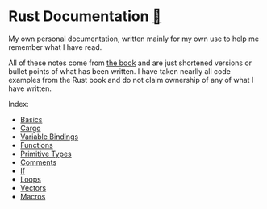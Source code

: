 # Rust Documentation [&#128279;](https://doc.rust-lang.org/book/)

My own personal documentation, written mainly for my own use to help me remember what I have read.

All of these notes come from [the book](https://doc.rust-lang.org/book/) and are just shortened versions or bullet points of what has been written. I have taken nearlly all code examples from the Rust book and do not claim ownership of any of what I have written.

Index:
- [Basics](basics.md)
- [Cargo](cargo.md)
- [Variable Bindings](variable_bindings.md)
- [Functions](functions.md)
- [Primitive Types](primitive_types.md)
- [Comments](comments.md)
- [If](if.md)
- [Loops](loops.md)
- [Vectors](vectors.md)
- [Macros](macros.md)